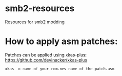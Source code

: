 # smb2-resources
Resources for smb2 modding

# How to apply asm patches:
Patches can be applied using xkas-plus: https://github.com/devinacker/xkas-plus
```
xkas -o name-of-your-rom.nes name-of-the-patch.asm
```
